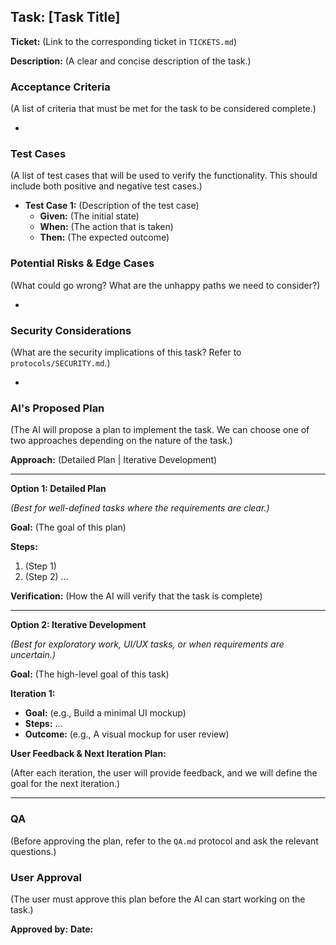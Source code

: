 ## Task: [Task Title]

**Ticket:** (Link to the corresponding ticket in `TICKETS.md`)

**Description:** (A clear and concise description of the task.)

### Acceptance Criteria

(A list of criteria that must be met for the task to be considered complete.)

*   

### Test Cases

(A list of test cases that will be used to verify the functionality. This should include both positive and negative test cases.)

*   **Test Case 1:** (Description of the test case)
    *   **Given:** (The initial state)
    *   **When:** (The action that is taken)
    *   **Then:** (The expected outcome)

### Potential Risks & Edge Cases

(What could go wrong? What are the unhappy paths we need to consider?)

*   

### Security Considerations

(What are the security implications of this task? Refer to `protocols/SECURITY.md`.)

*   

### AI's Proposed Plan

(The AI will propose a plan to implement the task. We can choose one of two approaches depending on the nature of the task.)

**Approach:** (Detailed Plan | Iterative Development)

---

**Option 1: Detailed Plan**

*(Best for well-defined tasks where the requirements are clear.)*

**Goal:** (The goal of this plan)

**Steps:**
1.  (Step 1)
2.  (Step 2)
...

**Verification:** (How the AI will verify that the task is complete)

---

**Option 2: Iterative Development**

*(Best for exploratory work, UI/UX tasks, or when requirements are uncertain.)*

**Goal:** (The high-level goal of this task)

**Iteration 1:**
*   **Goal:** (e.g., Build a minimal UI mockup)
*   **Steps:** ...
*   **Outcome:** (e.g., A visual mockup for user review)

**User Feedback & Next Iteration Plan:**

(After each iteration, the user will provide feedback, and we will define the goal for the next iteration.)

---

### QA

(Before approving the plan, refer to the `QA.md` protocol and ask the relevant questions.)

### User Approval

(The user must approve this plan before the AI can start working on the task.)

**Approved by:** 
**Date:** 
